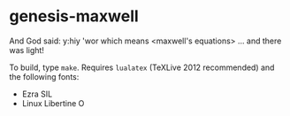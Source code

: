 genesis-maxwell
===============

  And God said: y:hiy 'wor which means &lt;maxwell's equations> … and there was light!


To build, type `make`. Requires `lualatex` (TeXLive 2012 recommended) and the following fonts:
  - Ezra SIL
  - Linux Libertine O

